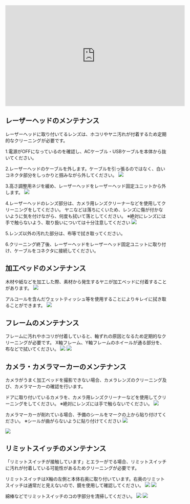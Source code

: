 <div class="iframe-content">
    <iframe width="560" height="315" src="https://www.youtube-nocookie.com/embed/Fo1rLveU_ME" frameborder="0" allow="accelerometer; autoplay; encrypted-media; gyroscope; picture-in-picture" allowfullscreen></iframe>
</div>

## レーザーヘッドのメンテナンス
レーザーヘッドに取り付いてるレンズは、ホコリやヤニ汚れが付着するため定期的なクリーニングが必要です。

1.電源がOFFになっているのを確認し、ACケーブル・USBケーブルを本体から抜いてください。

2.レーザーヘッドのケーブルを外します。ケーブルを引っ張るのではなく、白いコネクタ部分をしっかりと掴みながら外してください。
<img src="./images/maintenace_1.jpg">

3.高さ調整用ネジを緩め、レーザーヘッドをレーザーヘッド固定ユニットから外します。
<img src="./images/maintenace_2.jpg">

4.レーザーヘッドのレンズ部分は、カメラ用レンズクリーナーなどを使用してクリーニングをしてください。
ヤニなどは落ちにくいため、レンズに傷が付かないように気を付けながら、何度も拭いて落としてください。
※絶対にレンズには手で触らないよう、取り扱いについては十分注意してください
<img src="./images/maintenace_3.jpg">

5.レンズ以外の汚れた部分は、布等で拭き取ってください。

6.クリーニング終了後、レーザーヘッドをレーザーヘッド固定ユニットに取り付け、ケーブルをコネクタに接続してください。

## 加工ベッドのメンテナンス
木材や紙などを加工した際、素材から発生するヤニが加工ベッドに付着することがあります。
<img src="./images/maintenace_4.jpg">

アルコールを含んだウェットティッシュ等を使用することによりキレイに拭き取ることができます。
<img src="./images/maintenace_5.jpg">

## フレームのメンテナンス
フレームに汚れやホコリが付着していると、軸ずれの原因となるため定期的なクリーニングが必要です。
X軸フレーム、Y軸フレームのホイールが通る部分を、布などで拭いてください。
<img src="./images/maintenace_6.jpg">
<img src="./images/maintenace_7.jpg">

## カメラ・カメラマーカーのメンテナンス
カメラがうまく加工ベッドを撮影できない場合、カメラレンズのクリーニング及び、カメラマーカーの確認を行います。

ドアに取り付いているカメラを、カメラ用レンズクリーナーなどを使用してクリーニングをしてください。
※絶対にレンズには手で触らないでください。
<img src="./images/maintenace_8.jpg">

カメラマーカーが削れている場合、予備のシールをマークの上から貼り付けてください。
※シールが曲がらないように貼り付けてください
<img src="./images/maintenace_9.jpg">

<img src="./images/maintenace_10.jpg">

## リミットスイッチのメンテナンス
「リミットスイッチが接触しています」とエラーがでる場合、リミットスイッチに汚れが付着している可能性があるためクリーニングが必要です。

リミットスイッチはX軸の左側と本体右奥に取り付いています。右奥のリミットスイッチは通常だと見えないので、鏡を使用して確認してください。
<img src="./images/limit-switch1.jpg">
<img src="./images/limit-switch2.jpg">

綿棒などでリミットスイッチのコの字部分を清掃してください。
<img src="./images/limit-switch4.jpg">
<img src="./images/limit-switch3.jpg">
